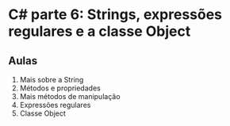 # C# parte 6: Strings, expressões regulares e a classe Object

## Aulas
1. Mais sobre a String
2. Métodos e propriedades
3. Mais métodos de manipulação
4. Expressões regulares
5. Classe Object

